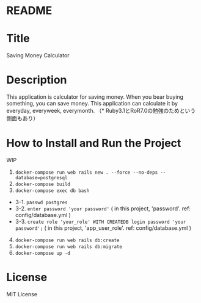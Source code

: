 # README

# Title
Saving Money Calculator

# Description
This application is calculator for saving money.
When you bear buying something, you can save money. This application can calculate it by everyday, everyweek, everymonth.
（* Ruby3.1とRoR7.0の勉強のためという側面もあり）

# How to Install and Run the Project
WIP

1. `docker-compose run web rails new . --force --no-deps --database=postgresql`
2. `docker-compose build`
3. `docker-compose exec db bash`
  - 3-1. `passwd postgres`
  - 3-2. `enter password 'your password'` ( in this project, 'password'. ref: config/database.yml )
  - 3-3. `create role 'your_role' WITH CREATEDB login password 'your password';` ( in this project, 'app_user_role'. ref: config/database.yml )
4. `docker-compose run web rails db:create`
5. `docker-compose run web rails db:migrate`
6. `docker-compose up -d`

# License
MIT License


